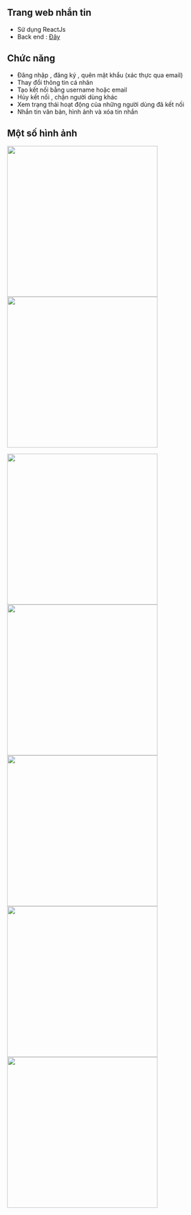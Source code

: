 ## Trang web nhắn tin
- Sử dụng ReactJs
- Back end : [Đây](https://github.com/nvkien123/api-chat-online)
## Chức năng
- Đăng nhập , đăng ký , quên mật khẩu (xác thực qua email)
- Thay đổi thông tin cá nhân
- Tạo kết nối bằng username hoặc email
- Hủy kết nối , chặn người dùng khác
- Xem trạng thái hoạt động của những người dùng đã kết nối
- Nhắn tin văn bản, hình ảnh và xóa tin nhắn
## Một số hình ảnh
<p float="left">
<img src=https://firebasestorage.googleapis.com/v0/b/messenger-da484.appspot.com/o/demo%2Fweb_1.png?alt=media&token=d62e921f-a9d1-4b6d-8798-c31170cd2bc0" height="350">
<img src="https://firebasestorage.googleapis.com/v0/b/messenger-da484.appspot.com/o/demo%2Fweb_2.png?alt=media&token=ad9a66f2-f50b-47c4-8b88-120080be1ef9" height="350">
</p>
<p float="left">
<img src="https://firebasestorage.googleapis.com/v0/b/messenger-da484.appspot.com/o/demo%2Fweb_4.png?alt=media&token=abc09f47-fd49-47f2-a54c-5b40fb2b6079" height="350">
<img src="https://firebasestorage.googleapis.com/v0/b/messenger-da484.appspot.com/o/demo%2Fweb_5.png?alt=media&token=79b9492f-5435-4aa0-ae11-515b87bab7c6" height="350">
<img src="https://firebasestorage.googleapis.com/v0/b/messenger-da484.appspot.com/o/demo%2Fweb_8.png?alt=media&token=ea62ebac-fa62-40ec-a25b-adaa7c3bf8d7" height="350">
<img src="https://firebasestorage.googleapis.com/v0/b/messenger-da484.appspot.com/o/demo%2Fweb_6.png?alt=media&token=bebb3e5c-99d5-4b79-adb5-a3eba8fa9c6f" height="350">
<img src="https://firebasestorage.googleapis.com/v0/b/messenger-da484.appspot.com/o/demo%2Fweb_7.png?alt=media&token=03fc0eaf-9e7e-431c-b65a-5d88f24e91cb" height="350">
</p>
